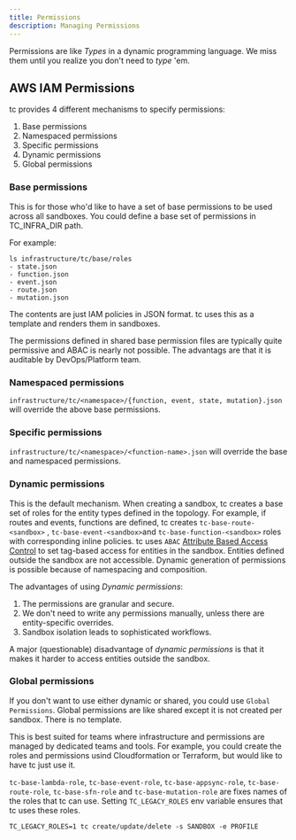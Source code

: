 ```yaml
---
title: Permissions
description: Managing Permissions
---
```


Permissions are like _Types_ in a dynamic programming language. We miss them until you realize you don't need to _type_ 'em.


## AWS IAM Permissions

tc provides 4 different mechanisms to specify permissions:
1. Base permissions
2. Namespaced permissions
3. Specific permissions
4. Dynamic permissions
5. Global permissions

### Base permissions

This is for those who'd like to have a set of base permissions to be used across all sandboxes. You could define a base set of permissions in TC_INFRA_DIR path.

For example:

```
ls infrastructure/tc/base/roles
- state.json
- function.json
- event.json
- route.json
- mutation.json
```
The contents are just IAM policies in JSON format. tc uses this as a template and renders them in sandboxes.

The permissions defined in shared base permission files are typically quite permissive and ABAC is nearly not possible. The advantags are that it is auditable by DevOps/Platform team.


### Namespaced permissions

`infrastructure/tc/<namespace>/{function, event, state, mutation}.json` will override the above base permissions.

### Specific permissions

`infrastructure/tc/<namespace>/<function-name>.json` will override the base and namespaced permissions.

### Dynamic permissions

This is the default mechanism. When creating a sandbox, tc creates a base set of roles for the entity types defined in the topology. For example, if routes and events, functions are defined, tc creates `tc-base-route-<sandbox>` , `tc-base-event-<sandbox>`and `tc-base-function-<sandbox>` roles with corresponding inline policies. tc uses `ABAC` [Attribute Based Access Control](https://docs.aws.amazon.com/IAM/latest/UserGuide/introduction_attribute-based-access-control.html) to set tag-based access for entities in the sandbox. Entities defined outside the sandbox are not accessible. Dynamic generation of permissions is possible because of namespacing and composition.

The advantages of using _Dynamic permissions_:

1. The permissions are granular and secure.
2. We don't need to write any permissions manually, unless there are entity-specific overrides.
3. Sandbox isolation leads to sophisticated workflows.

A major (questionable) disadvantage of _dynamic permissions_ is that it makes it harder to access entities outside the sandbox.


### Global permissions

If you don't want to use either dynamic or shared, you could use `Global Permissions`. Global permissions are like shared except it is not created per sandbox. There is no template.

This is best suited for teams where infrastructure and permissions are managed by dedicated teams and tools. For example, you could create the roles and permissions usind Cloudformation or Terraform, but would like to have tc just use it.

`tc-base-lambda-role`, `tc-base-event-role`, `tc-base-appsync-role`, `tc-base-route-role`, `tc-base-sfn-role` and `tc-base-mutation-role` are fixes names of the roles that tc can use. Setting `TC_LEGACY_ROLES` env variable ensures that tc uses these roles.

```
TC_LEGACY_ROLES=1 tc create/update/delete -s SANDBOX -e PROFILE

```
